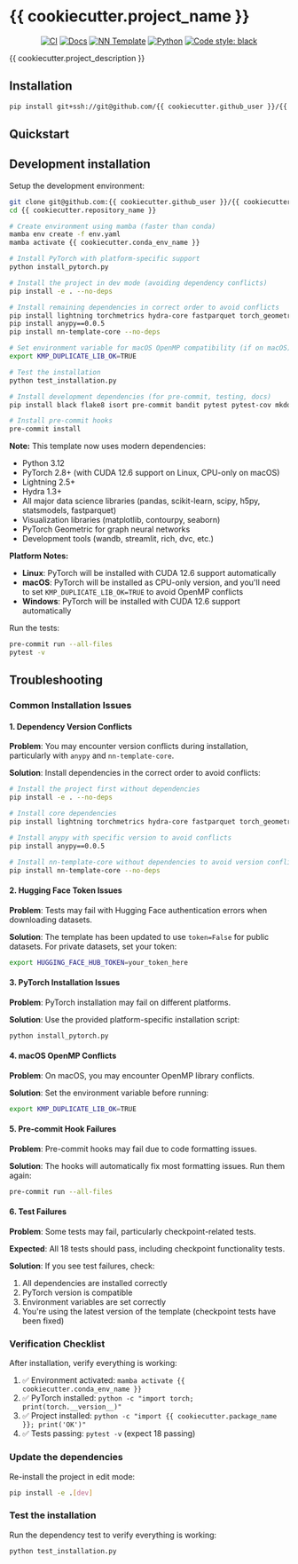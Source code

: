 # {{ cookiecutter.project_name }}

<p align="center">
    <a href="https://github.com/{{ cookiecutter.github_user }}/{{ cookiecutter.repository_name }}/actions/workflows/test_suite.yml"><img alt="CI" src=https://img.shields.io/github/workflow/status/{{ cookiecutter.github_user }}/{{ cookiecutter.repository_name }}/Test%20Suite/main?label=main%20checks></a>
    <a href="https://{{ cookiecutter.github_user }}.github.io/{{ cookiecutter.repository_name }}"><img alt="Docs" src=https://img.shields.io/github/deployments/{{ cookiecutter.github_user }}/{{ cookiecutter.repository_name }}/github-pages?label=docs></a>
    <a href="https://github.com/grok-ai/nn-template"><img alt="NN Template" src="https://shields.io/badge/nn--template-{{ cookiecutter.__version }}-emerald?style=flat&labelColor=gray"></a>
    <a href="https://www.python.org/downloads/"><img alt="Python" src="https://img.shields.io/badge/python-{{ cookiecutter.python_version }}-blue.svg"></a>
    <a href="https://black.readthedocs.io/en/stable/"><img alt="Code style: black" src="https://img.shields.io/badge/code%20style-black-000000.svg"></a>
</p>

{{ cookiecutter.project_description }}


## Installation

```bash
pip install git+ssh://git@github.com/{{ cookiecutter.github_user }}/{{ cookiecutter.repository_name }}.git
```


## Quickstart

[comment]: <> (> Fill me!)


## Development installation

Setup the development environment:

```bash
git clone git@github.com:{{ cookiecutter.github_user }}/{{ cookiecutter.repository_name }}.git
cd {{ cookiecutter.repository_name }}

# Create environment using mamba (faster than conda)
mamba env create -f env.yaml
mamba activate {{ cookiecutter.conda_env_name }}

# Install PyTorch with platform-specific support
python install_pytorch.py

# Install the project in dev mode (avoiding dependency conflicts)
pip install -e . --no-deps

# Install remaining dependencies in correct order to avoid conflicts
pip install lightning torchmetrics hydra-core fastparquet torch_geometric wandb streamlit rich dvc python-dotenv stqdm
pip install anypy==0.0.5
pip install nn-template-core --no-deps

# Set environment variable for macOS OpenMP compatibility (if on macOS)
export KMP_DUPLICATE_LIB_OK=TRUE

# Test the installation
python test_installation.py

# Install development dependencies (for pre-commit, testing, docs)
pip install black flake8 isort pre-commit bandit pytest pytest-cov mkdocs mkdocs-material mike

# Install pre-commit hooks
pre-commit install
```

**Note:** This template now uses modern dependencies:
- Python 3.12
- PyTorch 2.8+ (with CUDA 12.6 support on Linux, CPU-only on macOS)
- Lightning 2.5+
- Hydra 1.3+
- All major data science libraries (pandas, scikit-learn, scipy, h5py, statsmodels, fastparquet)
- Visualization libraries (matplotlib, contourpy, seaborn)
- PyTorch Geometric for graph neural networks
- Development tools (wandb, streamlit, rich, dvc, etc.)

**Platform Notes:**
- **Linux**: PyTorch will be installed with CUDA 12.6 support automatically
- **macOS**: PyTorch will be installed as CPU-only version, and you'll need to set `KMP_DUPLICATE_LIB_OK=TRUE` to avoid OpenMP conflicts
- **Windows**: PyTorch will be installed with CUDA 12.6 support automatically

Run the tests:

```bash
pre-commit run --all-files
pytest -v
```

## Troubleshooting

### Common Installation Issues

#### 1. Dependency Version Conflicts

**Problem**: You may encounter version conflicts during installation, particularly with `anypy` and `nn-template-core`.

**Solution**: Install dependencies in the correct order to avoid conflicts:
```bash
# Install the project first without dependencies
pip install -e . --no-deps

# Install core dependencies
pip install lightning torchmetrics hydra-core fastparquet torch_geometric wandb streamlit rich dvc python-dotenv stqdm

# Install anypy with specific version to avoid conflicts
pip install anypy==0.0.5

# Install nn-template-core without dependencies to avoid version conflicts
pip install nn-template-core --no-deps
```

#### 2. Hugging Face Token Issues

**Problem**: Tests may fail with Hugging Face authentication errors when downloading datasets.

**Solution**: The template has been updated to use `token=False` for public datasets. For private datasets, set your token:
```bash
export HUGGING_FACE_HUB_TOKEN=your_token_here
```

#### 3. PyTorch Installation Issues

**Problem**: PyTorch installation may fail on different platforms.

**Solution**: Use the provided platform-specific installation script:
```bash
python install_pytorch.py
```

#### 4. macOS OpenMP Conflicts

**Problem**: On macOS, you may encounter OpenMP library conflicts.

**Solution**: Set the environment variable before running:
```bash
export KMP_DUPLICATE_LIB_OK=TRUE
```

#### 5. Pre-commit Hook Failures

**Problem**: Pre-commit hooks may fail due to code formatting issues.

**Solution**: The hooks will automatically fix most formatting issues. Run them again:
```bash
pre-commit run --all-files
```

#### 6. Test Failures

**Problem**: Some tests may fail, particularly checkpoint-related tests.

**Expected**: All 18 tests should pass, including checkpoint functionality tests.

**Solution**: If you see test failures, check:
1. All dependencies are installed correctly
2. PyTorch version is compatible
3. Environment variables are set correctly
4. You're using the latest version of the template (checkpoint tests have been fixed)

### Verification Checklist

After installation, verify everything is working:

1. ✅ Environment activated: `mamba activate {{ cookiecutter.conda_env_name }}`
2. ✅ PyTorch installed: `python -c "import torch; print(torch.__version__)"`
3. ✅ Project installed: `python -c "import {{ cookiecutter.package_name }}; print('OK')"`
4. ✅ Tests passing: `pytest -v` (expect 18 passing)


### Update the dependencies

Re-install the project in edit mode:

```bash
pip install -e .[dev]
```

### Test the installation

Run the dependency test to verify everything is working:

```bash
python test_installation.py
```
